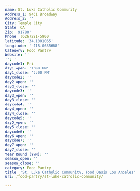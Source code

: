 ```yaml
---
name: St. Luke Catholic Community
Address_1: 9451 Broadway
Address_2: ''
City: Temple City
State: CA
Zip: '91780'
Phone: (626)291-5900
latitude: '34.1001065'
longitude: '-118.0635668'
Category: Food Pantry
Website: ''
'': ''
daycode1: Fri
day1_open: '1:00 PM'
day1_close: '2:00 PM'
daycode2: ''
day2_open: ''
day2_close: ''
daycode3: ''
day3_open: ''
day3_close: ''
daycode4: ''
day4_open: ''
day4_close: ''
daycode5: ''
day5_open: ''
day5_close: ''
daycode6: ''
day6_open: ''
daycode7: ''
day7_open: ''
day7_close: ''
Year_Round (Y/N): ''
season_open: ''
season_close: ''
category: Food Pantry
title: 'St. Luke Catholic Community, Food Oasis Los Angeles'
uri: /food-pantry/st-luke-catholic-community/

---
```

